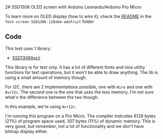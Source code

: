 2# SSD1306 OLED screen with Arduino Leonardo/Arduino Pro Micro

To learn more on OLED display (how to wire it), check the [README](../Test-screen-SSD1306-128x64-adafruit/README.md) in the `Test-screen-SSD1306-128x64-adafruit` folder

## Code

This test uses 1 library:
* [SSD1306Ascii](https://github.com/greiman/SSD1306Ascii)

This library is for text only. It has a lot of different fonts and nice utility functions for text operations, but it won't be able to draw anything. The lib is using a small amount of memory though.

For I2C, there are 2 implementations possible, one with `Wire` and one with `AvrI2c`. The second one is the one that uses the less memory. I'm not sure what's the difference between the two though.

In this example, we're using `AvrI2c`.

I'm running this program on a Pro Micro. The compiler indicates 6128 bytes (21%) of program space used, 307 bytes (11%) of dynamic memory. This is very good, but remember, not a lot of functionality and we don't have bitmap display either.